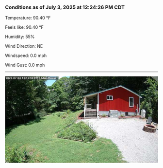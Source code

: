 ### Conditions as of July 3, 2025 at 12:24:26 PM CDT 

Temperature: 90.40 &deg;F

Feels like: 90.40 &deg;F

Humidity: 55%

Wind Direction: NE

Windspeed: 0.0 mph

Wind Gust: 0.0 mph

---

<img src="./images/latest.jpeg"/>

